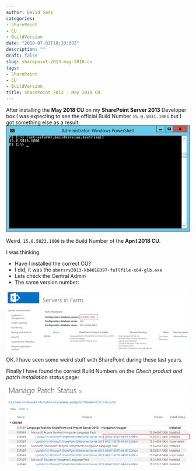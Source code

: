 ```yaml
---
author: David Sass
categories:
- SharePoint
- CU
- BuildVersion
date: "2018-07-01T10:33:00Z"
description: ""
draft: false
slug: sharepoint-2013-may-2018-cu
tags:
- SharePoint
- CU
- BuildVersion
title: SharePoint 2013 - May 2018 CU
---
```



After installing the **May 2018 CU** on my **SharePoint Server 2013** Developer box I was expecting to see the official Build Number ```15.0.5031.1001``` but I got something else as a result:
![Build Version with PowerShell](/content/images/2019/01/May-2018-CU-PoSH-1.png)

Weird. ```15.0.5023.1000``` is the Build Number of the **April 2018 CU**.

I was thinking

  - Have I installed the correct CU?
  - I did, it was the ```ubersrv2013-kb4018397-fullfile-x64-glb.exe```
  - Lets check the Central Admin
  - The same version number:

![Build Version on the Central Admin](/content/images/2019/01/May-2018-CU-CenAdmin.png)

OK. I have seen some weird stuff with SharePoint during these last years.

Finally I have found the correct Build Numbers on the *Chech product and patch installation status* page:

![Patch Status page](/content/images/2019/01/May-2018-CU-PatchStatus.png)




